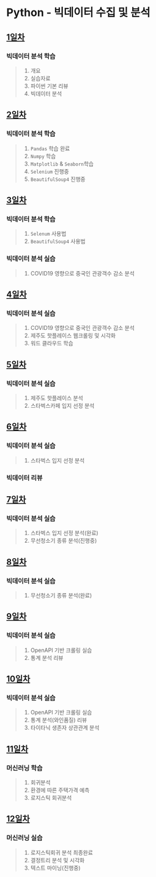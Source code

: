 # Python - 빅데이터 수집 및 분석

## [1일차](https://github.com/LegdayDev/BigData-Analysis/blob/master/md/Day01.md)
### 빅데이터 분석 학습
> 1. 개요
> 2. 실습자료
> 3. 파이썬 기본 리뷰
> 4. 빅데이터 분석


## [2일차](https://github.com/LegdayDev/BigData-Analysis/blob/master/md/Day02.md)
### 빅데이터 분석 학습
> 1. `Pandas` 학습 완료
> 2. `Numpy` 학습 
> 3. `Matplotlib` & `Seaborn`학습 
> 4. `Selenium` 진행중 
> 5. `BeautifulSoup4` 진행중

## [3일차](https://github.com/LegdayDev/BigData-Analysis/blob/master/md/Day03.md)
### 빅데이터 분석 학습
> 1. `Selenum` 사용법
> 2. `BeautifulSoup4` 사용법
### 빅데이터 분석 실습
> 1. COVID19 영향으로 중국인 관광객수 감소 분석

## [4일차](https://github.com/LegdayDev/BigData-Analysis/blob/master/md/Day04.md)
### 빅데이터 분석 실습
> 1. COVID19 영향으로 중국인 관광객수 감소 분석
> 2. 제주도 핫플레이스 웹크롤링 및 시각화
> 3. 워드 클라우드 학습

## [5일차](https://github.com/LegdayDev/BigData-Analysis/blob/master/md/Day05.md)
### 빅데이터 분석 실습
> 1. 제주도 핫플레이스 분석
> 2. 스타벅스카페 입지 선정 분석

## [6일차](https://github.com/LegdayDev/BigData-Analysis/blob/master/md/Day06.md)
### 빅데이터 분석 실습
> 1. 스타벅스 입지 선정 분석
### 빅데이터 리뷰

## [7일차](https://github.com/LegdayDev/BigData-Analysis/blob/master/md/Day07.md)
### 빅데이터 분석 실습
> 1. 스타벅스 입지 선정 분석(완료)
> 2. 무선청소기 종류 분석(진행중)

## [8일차](https://github.com/LegdayDev/BigData-Analysis/blob/master/md/Day08.md)
### 빅데이터 분석 실습
> 1. 무선청소기 종류 분석(완료)

## [9일차](https://github.com/LegdayDev/BigData-Analysis/blob/master/md/Day09.md)
### 빅데이터 분석 실습
> 1. OpenAPI 기반 크롤링 실습
> 2. 통계 분석 리뷰

## [10일차](https://github.com/LegdayDev/BigData-Analysis/blob/master/md/Day10.md)
### 빅데이터 분석 실습
> 1. OpenAPI 기반 크롤링 실습
> 2. 통계 분석(와인품질) 리뷰
> 3. 타이타닉 생존자 상관관계 분석

## [11일차](https://github.com/LegdayDev/BigData-Analysis/blob/master/md/Day11.md)
### 머신러닝 학습
> 1. 회귀분석
> 2. 환경에 따른 주택가격 예측
> 3. 로지스틱 회귀분석

## [12일차](https://github.com/LegdayDev/BigData-Analysis/blob/master/md/Day12.md)
### 머신러닝 실습
> 1. 로지스틱회귀 분석 최종완료
> 2. 결정트리 분석 및 시각화
> 3. 텍스트 마이닝(진행중)